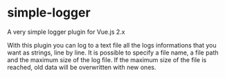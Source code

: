 # simple-logger
A very simple logger plugin for Vue.js 2.x

With this plugin you can log to a text file all the logs informations that you want as strings, line by line. It is possible to specify a file name, a file path and the maximum size of the log file. If the maximum size of the file is reached, old data will be overwritten with new ones.

